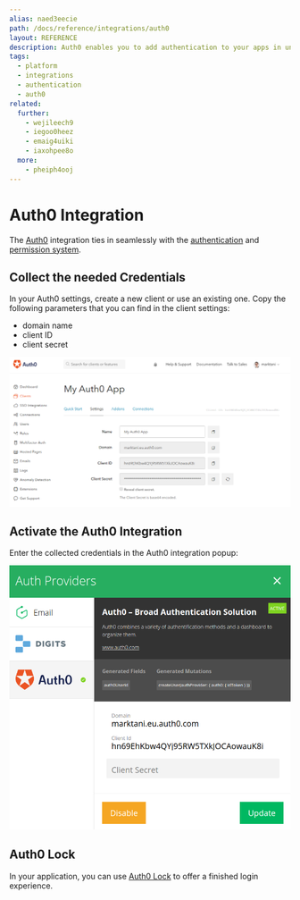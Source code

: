 ```yaml
---
alias: naed3eecie
path: /docs/reference/integrations/auth0
layout: REFERENCE
description: Auth0 enables you to add authentication to your apps in under 10 minutes. With the Auth0 integration it's easy to use GraphQL with Auth0.
tags:
  - platform
  - integrations
  - authentication
  - auth0
related:
  further:
    - wejileech9
    - iegoo0heez
    - emaig4uiki
    - iaxohpee8o
  more:
    - pheiph4ooj
---
```


# Auth0 Integration

The [Auth0](https://auth0.com) integration ties in seamlessly with the [authentication](!alias-wejileech9) and [permission system](!alias-iegoo0heez).

## Collect the needed Credentials

In your Auth0 settings, create a new client or use an existing one. Copy the following parameters that you can find in the client settings:

* domain name
* client ID
* client secret

![](./auth0-settings.png)

## Activate the Auth0 Integration

Enter the collected credentials in the Auth0 integration popup:

![](./auth0-credentials.png)

## Auth0 Lock

In your application, you can use [Auth0 Lock](https://auth0.com/lock) to offer a finished login experience.

